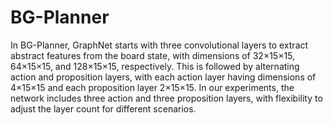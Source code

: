 # BG-Planner
In BG-Planner, GraphNet starts with three convolutional layers to extract abstract features from the board state, with dimensions of 32×15×15, 64×15×15, and 128×15×15, respectively. This is followed by alternating action and proposition layers, with each action layer having dimensions of 4×15×15 and each proposition layer 2×15×15. In our experiments, the network includes three action and three proposition layers, with flexibility to adjust the layer count for different scenarios.
